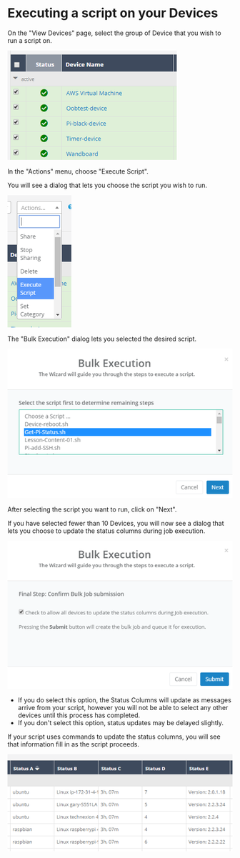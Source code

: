 # Executing a script on your Devices

On the "View Devices" page, select the group of Device that you wish to run a script on.

![](../../.gitbook/assets/image%20%289%29.png)

In the "Actions" menu, choose "Execute Script".  

You will see a dialog that lets you choose the script you wish to run.

![](../../.gitbook/assets/image%20%2871%29.png)

The "Bulk Execution" dialog lets you selected the desired script.  

![](../../.gitbook/assets/image%20%28146%29.png)

After selecting the script you want to run, click on "Next".

If you have selected fewer than 10 Devices, you will now see a dialog that lets you choose to update the status columns during job execution.  

![](../../.gitbook/assets/image%20%28135%29.png)

* If you do select this option, the Status Columns will update as messages arrive from your script, however you will not be able to select any other devices until this process has completed.
* If you don't select this option, status updates may be delayed slightly.

If your script uses commands to update the status columns, you will see that information fill in as the script proceeds.

![](../../.gitbook/assets/image%20%2896%29.png)

